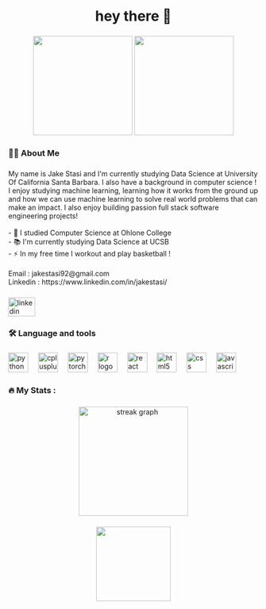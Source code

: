 <h1 align="center">hey there 👋</h1>

###


<div align = "center";  gap: 20px;">
  <img height="200" src="https://sdmntprwestus.oaiusercontent.com/files/2d4b5d0c0987245_00000000-5e3c-6230-bd26-b205458205a1/drvs/wm/raw?se=2025-10-01T08%3A21%3A25Z&sp=r&sv=2024-08-04&sr=b&scid=5aa56e1c-f689-57d6-97df-6eb3368abc0a&skoid=71e8fa5c-90a9-4c17-827b-14c3005164d6&sktid=a48cca56-e6da-484e-a814-9c849652bcb3&skt=2025-10-01T00%3A28%3A55Z&ske=2025-10-02T00%3A28%3A55Z&sks=b&skv=2024-08-04&sig=G4ZI0XM/Y0louATJipC2RfCDZKVDt0cKHfWlCipu8zQ%3D" />
  
  <img height="200" src="https://sdmntprwestus.oaiusercontent.com/files/00000000-3c84-6230-8dcd-3e18aec4d568/raw?se=2025-10-06T06%3A48%3A43Z&sp=r&sv=2024-08-04&sr=b&scid=40e82581-6080-5cb7-9eee-f6ccff8a8b52&skoid=a3412ad4-1a13-47ce-91a5-c07730964f35&sktid=a48cca56-e6da-484e-a814-9c849652bcb3&skt=2025-10-05T14%3A45%3A47Z&ske=2025-10-06T14%3A45%3A47Z&sks=b&skv=2024-08-04&sig=TS4wRmpkWx0EfoIIRyymxYTZjr1cIDxFtZgzRtA5dRc%3D" />
</div>



###

<h3 align="left">👩‍💻  About Me</h3>

###

<p align="left">My name is Jake Stasi and I'm currently studying Data Science at University Of California Santa Barbara. I also have a background in computer science ! I enjoy studying machine learning, learning how it works from the ground up and how we can use machine learning to solve real world problems that can make an impact. I also enjoy building passion full stack software engineering projects! <br><br>- 🔭 I studied Computer Science at Ohlone College<br>- 📚 I'm currently studying Data Science at UCSB<br>- ⚡ In my free time I workout and play basketball !<br><br>Email : jakestasi92@gmail.com<br>Linkedin : https://www.linkedin.com/in/jakestasi/</p>

###

<div align="left">
  <a href="https://www.linkedin.com/in/jakestasi/" target="_blank">
    <img src="https://raw.githubusercontent.com/maurodesouza/profile-readme-generator/master/src/assets/icons/social/linkedin/default.svg" width="54" height="38" alt="linkedin logo"  />
  </a>
</div>

###

<h3 align="left">🛠 Language and tools</h3>

###

<div align="left">
  <img src="https://cdn.jsdelivr.net/gh/devicons/devicon/icons/python/python-original-wordmark.svg" height="40" alt="python logo"  />
  <img width="12" />
  <img src="https://cdn.jsdelivr.net/gh/devicons/devicon/icons/cplusplus/cplusplus-original.svg" height="40" alt="cplusplus logo"  />
  <img width="12" />
  <img src="https://cdn.jsdelivr.net/gh/devicons/devicon/icons/pytorch/pytorch-original-wordmark.svg" height="40" alt="pytorch logo"  />
  <img width="12" />
  <img src="https://cdn.jsdelivr.net/gh/devicons/devicon/icons/r/r-original.svg" height="40" alt="r logo"  />
  <img width="12" />
  <img src="https://cdn.jsdelivr.net/gh/devicons/devicon/icons/react/react-original-wordmark.svg" height="40" alt="react logo"  />
  <img width="12" />
  <img src="https://cdn.jsdelivr.net/gh/devicons/devicon/icons/html5/html5-plain-wordmark.svg" height="40" alt="html5 logo"  />
  <img width="12" />
  <img src="https://cdn.jsdelivr.net/gh/devicons/devicon/icons/css3/css3-plain-wordmark.svg" height="40" alt="css logo"  />
  <img width="12" />
  <img src="https://cdn.jsdelivr.net/gh/devicons/devicon/icons/javascript/javascript-original.svg" height="40" alt="javascript logo"  />
</div>

###

<h3 align="left">🔥   My Stats :</h3>

###

<div align="center">
  <img src="https://streak-stats.demolab.com?user=JakeStasi&locale=en&mode=daily&theme=dark&hide_border=false&border_radius=5&order=3" height="220" alt="streak graph"  /> 
</div>

###



###

<div align="center">
  <img height="150" src="https://gifdb.com/images/high/bongo-cat-typing-f393t7cevkw08k3q.gif"  />  
</div>

###


